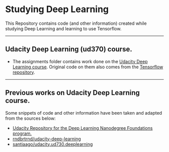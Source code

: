 # Studying Deep Learning

This Repository contains code (and other information) created while studying Deep Learning and learning to use Tensorflow.

___

## Udacity Deep Learning (ud370) course.

- The assignments folder contains work done on the [Udacity Deep Learning course](https://classroom.udacity.com/courses/ud730). Original code on them also comes from the [Tensorflow repository](https://github.com/tensorflow/tensorflow/tree/master/tensorflow/examples/udacity).


___

## Previous works on Udacity Deep Learning course.

Some snippets of code and other information have been taken and adapted from the sources below:

 - [Udacity Repository for the Deep Learning Nanodegree Foundations program.](https://github.com/udacity/deep-learning)
 - [rndbrtrnd/udacity-deep-learning](https://github.com/rndbrtrnd/udacity-deep-learning)
 - [santiaago/udacity.ud730.deeplearning](https://github.com/santiaago/udacity.ud730.deeplearning)

